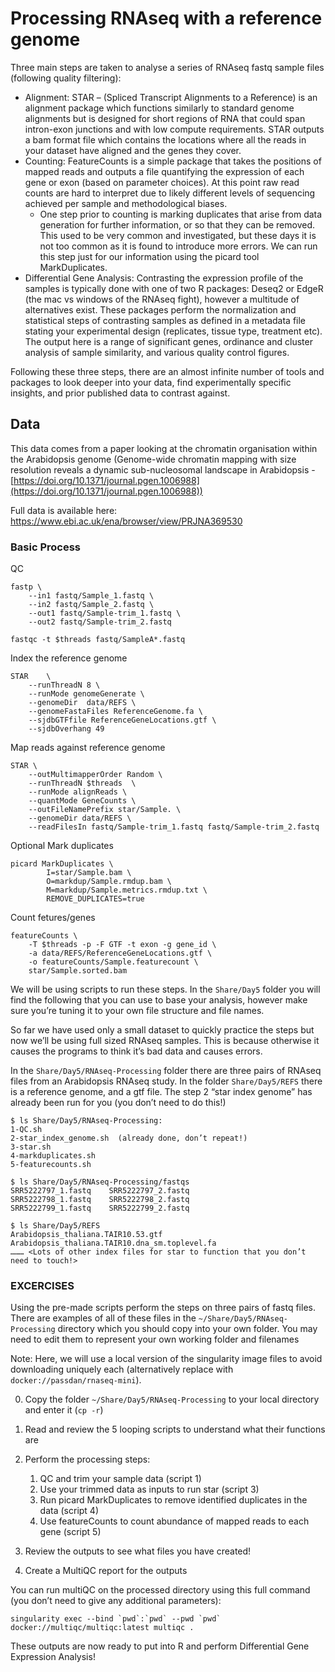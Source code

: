 # Processing RNAseq with a reference genome

Three main steps are taken to analyse a series of RNAseq fastq sample files (following quality filtering): 
- Alignment: STAR – (Spliced Transcript Alignments to a Reference) is an alignment package which functions similarly to standard genome alignments but is designed for short regions of RNA that could span intron-exon junctions and with low compute requirements. STAR outputs a bam format file which contains the locations where all the reads in your dataset have aligned and the genes they cover.
- Counting: FeatureCounts is a simple package that takes the positions of mapped reads and outputs a file quantifying the expression of each gene or exon (based on parameter choices). At this point raw read counts are hard to interpret due to likely different levels of sequencing achieved per sample and methodological biases. 
    - One step prior to counting is marking duplicates that arise from data generation for further information, or so that they can be removed. This used to be very common and investigated, but these days it is not too common as it is found to introduce more errors. We can run this step just for our information using the picard tool MarkDuplicates.
- Differential Gene Analysis: Contrasting the expression profile of the samples is typically done with one of two R packages: Deseq2 or EdgeR (the mac vs windows of the RNAseq fight), however a multitude of alternatives exist. These packages perform the normalization and statistical steps of contrasting samples as defined in a metadata file stating your experimental design (replicates, tissue type, treatment etc). The output here is a range of significant genes, ordinance and cluster analysis of sample similarity, and various quality control figures.

Following these three steps, there are an almost infinite number of tools and packages to look deeper into your data, find experimentally specific insights, and prior published data to contrast against.

## Data

This data comes from a paper looking at the chromatin organisation within the Arabidopsis genome (Genome-wide chromatin mapping with size resolution reveals a dynamic sub-nucleosomal landscape in Arabidopsis - [https://doi.org/10.1371/journal.pgen.1006988](https://doi.org/10.1371/journal.pgen.1006988))

Full data is available here: https://www.ebi.ac.uk/ena/browser/view/PRJNA369530

### Basic Process
QC
```
fastp \
	--in1 fastq/Sample_1.fastq \
	--in2 fastq/Sample_2.fastq \
	--out1 fastq/Sample-trim_1.fastq \
	--out2 fastq/Sample-trim_2.fastq

fastqc -t $threads fastq/SampleA*.fastq
```
Index the reference genome
```
STAR 	\
	--runThreadN 8 \
	--runMode genomeGenerate \
	--genomeDir  data/REFS \
	--genomeFastaFiles ReferenceGenome.fa \
	--sjdbGTFfile ReferenceGeneLocations.gtf \
	--sjdbOverhang 49
```
Map reads against reference genome
```
STAR \
    --outMultimapperOrder Random \
    --runThreadN $threads  \
    --runMode alignReads \
    --quantMode GeneCounts \
    --outFileNamePrefix star/Sample. \
    --genomeDir data/REFS \
    --readFilesIn fastq/Sample-trim_1.fastq fastq/Sample-trim_2.fastq
```
Optional Mark duplicates
```
picard MarkDuplicates \
		I=star/Sample.bam \
		O=markdup/Sample.rmdup.bam \
		M=markdup/Sample.metrics.rmdup.txt \
		REMOVE_DUPLICATES=true 
```
Count fetures/genes
```
featureCounts \
	-T $threads -p -F GTF -t exon -g gene_id \
	-a data/REFS/ReferenceGeneLocations.gtf \
	-o featureCounts/Sample.featurecount \
	star/Sample.sorted.bam
```


We will be using  scripts to run these steps. In the `Share/Day5` folder you will find the following that you can use to base your analysis, however make sure you’re tuning it to your own file structure and file names.

So far we have used only a small dataset to quickly practice the steps but now we’ll be using full sized RNAseq samples. This is because otherwise it causes the programs to think it’s bad data and causes errors. 

In the `Share/Day5/RNAseq-Processing` folder there are three pairs of RNAseq files from an Arabidopsis RNAseq study. In the folder `Share/Day5/REFS` there is a reference genome, and a gtf file. The step 2 “star index genome” has already been run for you (you don’t need to do this!)
```
$ ls Share/Day5/RNAseq-Processing:
1-QC.sh  
2-star_index_genome.sh  (already done, don’t repeat!)
3-star.sh  
4-markduplicates.sh  
5-featurecounts.sh 
```
```
$ ls Share/Day5/RNAseq-Processing/fastqs
SRR5222797_1.fastq    SRR5222797_2.fastq
SRR5222798_1.fastq    SRR5222798_2.fastq
SRR5222799_1.fastq    SRR5222799_2.fastq

$ ls Share/Day5/REFS
Arabidopsis_thaliana.TAIR10.53.gtf
Arabidopsis_thaliana.TAIR10.dna_sm.toplevel.fa
……… <Lots of other index files for star to function that you don’t need to touch!>
```

### EXCERCISES

Using the pre-made scripts perform the steps on three pairs of fastq files. There are examples of all of these files in the ```~/Share/Day5/RNAseq-Processing``` directory which you should copy into your own folder. You may need to edit them to represent your own working folder and filenames

Note: Here, we will use a local version of the singularity image files to avoid downloading uniquely each (alternatively replace with ```docker://passdan/rnaseq-mini```).

0. Copy the folder ```~/Share/Day5/RNAseq-Processing``` to your local directory and enter it (```cp -r```)
1. Read and review the 5 looping scripts to understand what their functions are
2. Perform the processing steps:
   1. QC and trim your sample data (script 1)
   2. Use your trimmed data as inputs to run star (script 3)
   3. Run picard MarkDuplicates to remove identified duplicates in the data (script 4)
   4. Use featureCounts to count abundance of mapped reads to each gene (script 5)
3. Review the outputs to see what files you have created!

4. Create a MultiQC report for  the outputs

You can run multiQC on the processed directory using this full command (you don’t need to give any additional parameters):

```
singularity exec --bind `pwd`:`pwd` --pwd `pwd` docker://multiqc/multiqc:latest multiqc .
```
	
These outputs are now ready to put into R and perform Differential Gene Expression Analysis!
